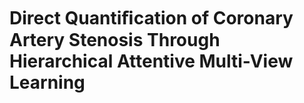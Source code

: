 # Direct Quantiﬁcation of Coronary Artery Stenosis Through Hierarchical Attentive Multi-View Learning

